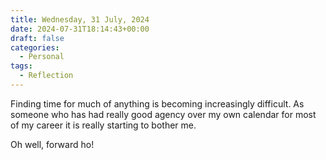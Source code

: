 ```yaml
---
title: Wednesday, 31 July, 2024
date: 2024-07-31T18:14:43+00:00
draft: false
categories:
  - Personal
tags:
  - Reflection
---
```


Finding time for much of anything is becoming increasingly difficult. As someone who has had really good agency over my own calendar for most of my career it is really starting to bother me.

Oh well, forward ho!